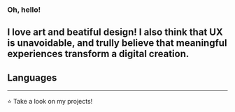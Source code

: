 ### Oh, hello!

I love art and beatiful design! I also think that UX is unavoidable, and trully believe that meaningful experiences transform a digital creation.<br/>
------

## Languages
------

⭐️ Take a look on my projects!<br/>
